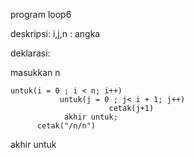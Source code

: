 program loop6

deskripsi:
i,j,n : angka

deklarasi:

masukkan n

    untuk(i = 0 ; i < n; i++)
               untuk(j = 0 ; j< i + 1; j++)
                          cetak(j+1)
                akhir untuk;
          cetak("/n/n")
akhir untuk